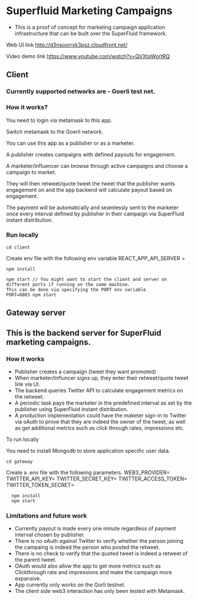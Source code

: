 # Superfluid Marketing Campaigns


* This is a proof of concept for marketing campaign application infrastructure that can be built over the SuperFluid framework. 

Web UI link http://d3nsoorrxk3psz.cloudfront.net/

Video demo link https://www.youtube.com/watch?v=QVXtqWortRQ

## Client

### Currently supported networks are - Goerli test net.

### How it works?
You need to login via metamask to this app.

Switch metamask to the Goerli network.

You can use this app as a publisher or as a marketer.

A publisher creates campaigns with defined payouts for engagement.

A marketer/influencer can browse through active campaigns and choose a campaign to market.

They will then retweet/quote tweet the tweet that the publisher wants engagement on and the app backend will calculate payout based on 
engagement.

The payment will be automatically and seamlessly sent to the marketer once every interval defined by publisher in their campaign via 
SuperFluid instant distribution.


### Run locally

```
cd client
```
Create env file with the following env variable REACT_APP_API_SERVER = 
```
npm install

npm start // You might want to start the client and server on different ports if running on the same machine.
This can be done via specifying the PORT env variable
PORT=8083 npm start
```

## Gateway server


## This is the backend server for SuperFluid marketing campaigns.

### How it works

- Publisher creates a campaign (tweet they want promoted)
- When marketer/Influncer signs up, they enter their retweet/quote tweet link via UI.
- The backend queries Twitter API to calculate engagement metrics on the retweet.
- A periodic task pays the marketer in the predefined interval as set by the publisher using SuperFluid instant distribution.
- A production implementation could have the maketer sign-in to Twitter via oAuth to prove that they are indeed the owner of 
the tweet, as well as get additional metrics such as click through rates, impressions etc.


To run locally

You need to install Mongodb to store application specific user data.

```
cd gateway
```
Create a .env file with the following parameters.
WEB3_PROVIDER=
TWITTER_API_KEY=
TWITTER_SECRET_KEY=
TWITTER_ACCESS_TOKEN=
TWITTER_TOKEN_SECRET=

```
  npm install
  npm start
```


### Limitations and future work

- Currently payout is made every one minute regardless of payment interval chosen by publisher.
- There is no oAuth against Twitter to verify whether the person joining the campaing is indeed the person who posted the retweet.
- There is no check to verify that the quoted tweet is indeed a retweet of the parent tweet.
- OAuth would also allow the app to get more metrics such as Clickthrough rate and impressions and make the campaign more expansive.
- App currently only works on the Gorli testnet.
- The client side web3 interaction has only been tested with Metamask.
